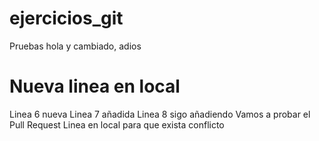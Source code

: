 # ejercicios_git
Pruebas
hola
y cambiado, adios
# Nueva linea en local
Linea 6 nueva
Linea 7 añadida
Linea 8 sigo añadiendo
Vamos a probar el Pull Request
Linea en local para que exista conflicto